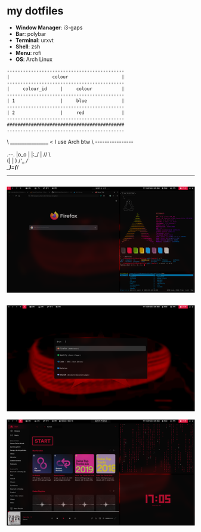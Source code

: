 # my dotfiles

- **Window Manager**: i3-gaps
- **Bar**: polybar
- **Terminal**: urxvt
- **Shell**: zsh
- **Menu**: rofi
- **OS**: Arch Linux

<!-- language: lang-none -->

    --------------------------------------------
    |                colour                    |
    --------------------------------------------
    |     colour_id     |     colour           |
    --------------------------------------------
    | 1                 |     blue             |
    --------------------------------------------
    | 2                 |     red              |
    --------------------------------------------
    ############################################
    --------------------------------------------

\ \_\_\_\_\_\_\_\_\_\_\_\_\_\_\_\_ 
\< I use Arch btw 
\ ---------------- 
   \
    \
        .--.
       |o_o |
       |:_/ |
      //   \ \
     (|     | )
    /'\_   _/`\
    \___)=(___/


---
![Screenshot](https://github.com/089kili/dotfiles/blob/master/themes/screenshots/Screenshot1.png)
---
![Screenshot](https://github.com/089kili/dotfiles/blob/master/themes/screenshots/Screenshot2.png)
---
![Screenshot](https://github.com/089kili/dotfiles/blob/master/themes/screenshots/Screenshot3.png)
